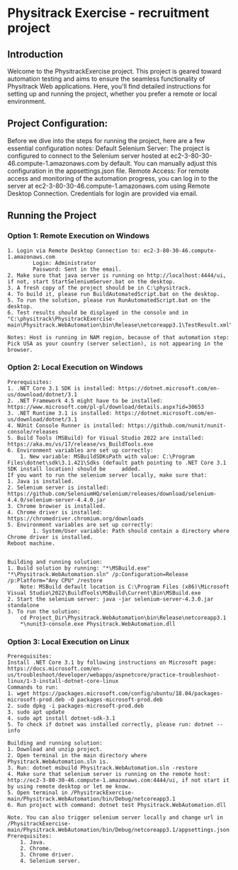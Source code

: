 # Physitrack Exercise - recruitment project
## Introduction
Welcome to the PhysitrackExercise project. This project is geared toward automation testing and aims to ensure the seamless functionality of Physitrack Web applications. Here, you'll find detailed instructions for setting up and running the project, whether you prefer a remote or local environment.

## Project Configuration:
Before we dive into the steps for running the project, here are a few essential configuration notes: 
    Default Selenium Server: The project is configured to connect to the Selenium server hosted at ec2-3-80-30-46.compute-1.amazonaws.com by default. You can manually adjust this configuration in the appsettings.json file.
    Remote Access: For remote access and monitoring of the automation progress, you can log in to the server at ec2-3-80-30-46.compute-1.amazonaws.com using Remote Desktop Connection. Credentials for login are provided via email.
    
## Running the Project
        
### Option 1: Remote Execution on Windows
    1. Login via Remote Desktop Connection to: ec2-3-80-30-46.compute-1.amazonaws.com 
            Login: Administrator 
            Password: Sent in the email.
    2. Make sure that java server is running on http://localhost:4444/ui, if not, start StartSeleniumServer.bat on the desktop.
    3. A fresh copy of the project should be in C:\physitrack.
    4. To build it, please run BuildAutomatedScript.bat on the desktop.
    5. To run the solution, please run RunAutomatedScript.bat on the desktop.
    6. Test results should be displayed in the console and in "C:\physitrack\PhysitrackExercise-main\Physitrack.WebAutomation\bin\Release\netcoreapp3.1\TestResult.xml".
    
    Notes: Host is running in NAM region, because of that automation step: Pick USA as your country (server selection), is not appearing in the browser.

### Option 2: Local Execution on Windows
    Prerequisites:
    1. .NET Core 3.1 SDK is installed: https://dotnet.microsoft.com/en-us/download/dotnet/3.1
    2. .NET Framework 4.5 might have to be installed: https://www.microsoft.com/pl-pl/download/details.aspx?id=30653
    3. .NET Runtime 3.1 is installed: https://dotnet.microsoft.com/en-us/download/dotnet/3.1
    4. NUnit Console Runner is installed: https://github.com/nunit/nunit-console/releases
    5. Build Tools (MSBuild) for Visual Studio 2022 are installed: https://aka.ms/vs/17/release/vs_BuildTools.exe 
    6. Environment variables are set up correctly:
        1. New variable: MSBuildSDKsPath with value: C:\Program Files\dotnet\sdk\3.1.421\Sdks (default path pointing to .NET Core 3.1 SDK install location) should be     added. 
    If you want to run the selenium server locally, make sure that:
    1. Java is installed.
    2. Selenium server is installed: https://github.com/SeleniumHQ/selenium/releases/download/selenium-4.4.0/selenium-server-4.4.0.jar
    3. Chrome browser is installed.
    4. Chrome driver is installed: https://chromedriver.chromium.org/downloads
    5. Environment variables are set up correctly:
            1. System/User variable: Path should contain a directory where Chrome driver is installed.
    Reboot machine.
    
        
    Building and running solution:
    1. Build solution by running: "*\MSBuild.exe" "*\Physitrack.WebAutomation.sln" /p:Configuration=Release /p:Platform="Any CPU" /restore
        Note: MSBuild default location is C:\Program Files (x86)\Microsoft Visual Studio\2022\BuildTools\MSBuild\Current\Bin\MSBuild.exe
    2. Start the selenium server: java -jar selenium-server-4.3.0.jar standalone
    3. To run the solution:
        cd Project_Dir\Physitrack.WebAutomation\bin\Release\netcoreapp3.1
        *\nunit3-console.exe Physitrack.WebAutomation.dll
        
### Option 3: Local Execution on Linux
    Prerequisites:
    Install .NET Core 3.1 by following instructions on Microsoft page: https://docs.microsoft.com/en-us/troubleshoot/developer/webapps/aspnetcore/practice-troubleshoot-linux/1-3-install-dotnet-core-linux
    Commands to run:
    1. wget https://packages.microsoft.com/config/ubuntu/18.04/packages-microsoft-prod.deb -O packages-microsoft-prod.deb
    2. sudo dpkg -i packages-microsoft-prod.deb
    3. sudo apt update
    4. sudo apt install dotnet-sdk-3.1
    5. To check if dotnet was installed correctly, please run: dotnet --info
    
    Building and running solution:
    1. Download and unzip project.
    2. Open terminal in the main directory where Physitrack.WebAutomation.sln is.
    3. Run: dotnet msbuild Physitrack.WebAutomation.sln -restore
    4. Make sure that selenium server is running on the remote host: http://ec2-3-80-30-46.compute-1.amazonaws.com:4444/ui, if not start it by using remote desktop or let me know. 
    5. Open terminal in /PhysitrackExercise-main/Physitrack.WebAutomation/bin/Debug/netcoreapp3.1
    6. Run project with command: dotnet test Physitrack.WebAutomation.dll
    
    Note. You can also trigger selenium server locally and change url in /PhysitrackExercise-main/Physitrack.WebAutomation/bin/Debug/netcoreapp3.1/appsettings.json
    Prerequisites:
        1. Java.
        2. Chrome.
        3. Chrome driver.
        4. Selenium server.

    
